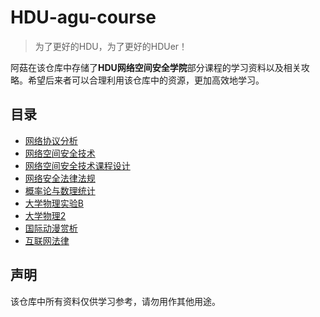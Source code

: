 # HDU-agu-course
> 为了更好的HDU，为了更好的HDUer！

阿菇在该仓库中存储了**HDU网络空间安全学院**部分课程的学习资料以及相关攻略。希望后来者可以合理利用该仓库中的资源，更加高效地学习。

## 目录
- [网络协议分析](https://github.com/ma5hr00m/HDU-agu-course/tree/main/%E7%BD%91%E7%BB%9C%E5%8D%8F%E8%AE%AE%E5%88%86%E6%9E%90)
- [网络空间安全技术](https://github.com/ma5hr00m/HDU-agu-course/tree/main/%E7%BD%91%E7%BB%9C%E7%A9%BA%E9%97%B4%E5%AE%89%E5%85%A8%E6%8A%80%E6%9C%AF)
- [网络空间安全技术课程设计](https://github.com/ma5hr00m/HDU-agu-course/tree/main/%E7%BD%91%E7%BB%9C%E7%A9%BA%E9%97%B4%E5%AE%89%E5%85%A8%E6%8A%80%E6%9C%AF%E8%AF%BE%E7%A8%8B%E8%AE%BE%E8%AE%A1)
- [网络安全法律法规](https://github.com/ma5hr00m/HDU-agu-course/tree/main/%E7%BD%91%E7%BB%9C%E5%AE%89%E5%85%A8%E6%B3%95%E5%BE%8B%E6%B3%95%E8%A7%84)
- [概率论与数理统计](https://github.com/ma5hr00m/HDU-agu-course/tree/main/%E6%A6%82%E7%8E%87%E8%AE%BA%E4%B8%8E%E6%95%B0%E7%90%86%E7%BB%9F%E8%AE%A1)
- [大学物理实验B](https://github.com/ma5hr00m/HDU-agu-course/tree/main/%E5%A4%A7%E5%AD%A6%E7%89%A9%E7%90%86%E5%AE%9E%E9%AA%8CB)
- [大学物理2](https://github.com/ma5hr00m/HDU-agu-course/tree/main/%E5%A4%A7%E5%AD%A6%E7%89%A9%E7%90%862)
- [国际动漫赏析](https://github.com/ma5hr00m/HDU-agu-course/tree/main/%E5%9B%BD%E9%99%85%E5%8A%A8%E6%BC%AB%E8%B5%8F%E6%9E%90)
- [互联网法律](https://github.com/ma5hr00m/HDU-agu-course/tree/main/%E4%BA%92%E8%81%94%E7%BD%91%E6%B3%95%E5%BE%8B)

## 声明
该仓库中所有资料仅供学习参考，请勿用作其他用途。